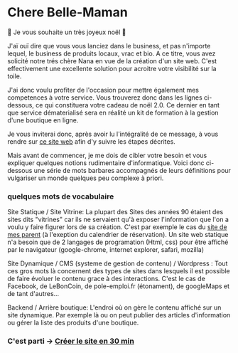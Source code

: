 # Chere Belle-Maman 

:christmas_tree: Je vous souhaite un très joyeux noël :christmas_tree: 

J'aï ouï dire que vous vous lanciez dans le business, et pas n'importe lequel, le business de produits locaux, vrac et bio. A ce titre, vous avez solicité notre trés chère Nana en vue de la création d'un site web. C'est effectivement une excellente solution pour acroitre votre visibilité sur la toile. 

J'ai donc voulu profiter de l'occasion pour mettre également mes competences à votre service. Vous trouverez donc dans les lignes ci-dessous, ce qui constituera votre cadeau de noël 2.0. Ce dernier en tant que service dématerialisé sera en réalité un kit de formation à la gestion d'une boutique en ligne. 

Je vous inviterai donc, après avoir lu l'intégralité de ce message, à vous rendre sur [ce site web](http://github.com/RobinSegura/Margueritte) afin d'y suivre les étapes décrites. 

Mais avant de commencer, je me dois de cibler votre besoin et vous expliquer quelques notions rudimentaire d'informatique. Voici donc ci-dessous une série de mots barbares accompagnés de leurs définitions pour vulgariser un monde quelques peu complexe à priori.

### quelques mots de vocabulaire 
Site Statique / Site Vitrine: La plupart des Sites des années 90 étaient des sites dits "vitrines" car ils ne servaient qu'à exposer l'information que l'on a voulu y faire figurer lors de sa création. C'est par exemple le cas du [site de mes parent](https://lescale-cotebleue.fr) (à l'exeption du calendrier de réservation).
Un site web statique n'a besoin que de 2 langages de programation (Html, css) pour être affiché par le navigateur (google-chrome, internet explorer, safari, mozilla)

Site Dynamique / CMS (systeme de gestion de contenu) / Wordpress :
Tout ces gros mots là concernent des types de sites dans lesquels il est possible de faire évoluer le contenu grace à des interactions. C'est le cas de Facebook, de LeBonCoin, de pole-emploi.fr (étonament), de googleMaps et de tant d'autres... 

Backend / Arrière boutique: 
L'endroi où on gère le contenu affiché sur un site dynamique. Par exemple là ou on peut publier des articles d'information ou gérer la liste des produits d'une boutique. 

### C'est parti -> [Créer le site en 30 min](http://github.com/RobinSegura/Margueritte/Doc)